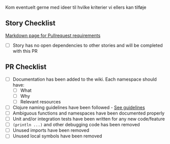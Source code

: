 Kom eventuelt gerne med ideer til hvilke kriterier vi ellers kan tilføje

## Story Checklist
[Markdown page for Pullrequest requirements](https://github.com/Jonas-DaiMa/chess-game/projects/1#card-68129281)
- [ ] Story has no open dependencies to other stories and will be completed with this PR

## PR Checklist

- [ ] Documentation has been added to the wiki. Each namespace should have:
  - [ ] What
  - [ ] Why
  - [ ] Relevant resources
- [ ] Clojure naming guidelines have been followed - [See guidelines](https://guide.clojure.style/#naming)
- [ ] Ambiguous functions and namespaces have been documented properly
- [ ] Unit and/or integration tests have been written for any new code/feature
- [ ] `(println ...)` and other debugging code has been removed
- [ ] Unused imports have been removed
- [ ] Unused local symbols have been removed
